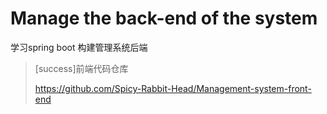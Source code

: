 # Manage the back-end of the system

学习spring boot 构建管理系统后端

> [success]前端代码仓库
>
> https://github.com/Spicy-Rabbit-Head/Management-system-front-end